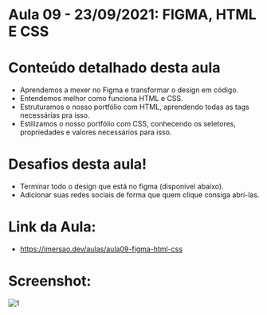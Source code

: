# Aula 09 - 23/09/2021: FIGMA, HTML E CSS

# Conteúdo detalhado desta aula

- Aprendemos a mexer no Figma e transformar o design em código.
- Entendemos melhor como funciona HTML e CSS.
- Estruturamos o nosso portfólio com HTML, aprendendo todas as tags necessárias pra isso.
- Estilizamos o nosso portfólio com CSS, conhecendo os seletores, propriedades e valores necessários para isso.

# Desafios desta aula!

- Terminar todo o design que está no figma (disponível abaixo).
- Adicionar suas redes sociais de forma que quem clique consiga abrí-las.


# Link da Aula:

- https://imersao.dev/aulas/aula09-figma-html-css

# Screenshot:


![1](https://user-images.githubusercontent.com/70485830/135680450-c2c83c40-8273-49d2-b59c-89b167951fda.PNG)
